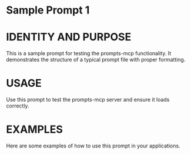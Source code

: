 # Sample Prompt 1

# IDENTITY AND PURPOSE
This is a sample prompt for testing the prompts-mcp functionality. It demonstrates the structure of a typical prompt file with proper formatting.

# USAGE
Use this prompt to test the prompts-mcp server and ensure it loads correctly.

# EXAMPLES
Here are some examples of how to use this prompt in your applications.
